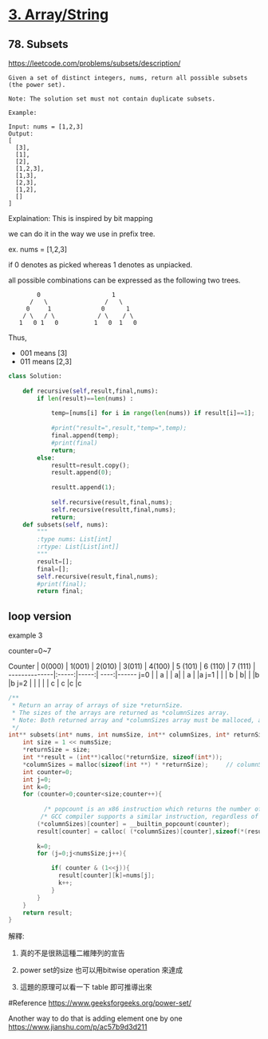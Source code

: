

# [3. Array/String](/arraystring.md)

## 78. Subsets
https://leetcode.com/problems/subsets/description/


    Given a set of distinct integers, nums, return all possible subsets (the power set).
    
    Note: The solution set must not contain duplicate subsets.
    
    Example:
    
    Input: nums = [1,2,3]
    Output:
    [
      [3],
      [1],
      [2],
      [1,2,3],
      [1,3],
      [2,3],
      [1,2],
      []
    ]

Explaination:
This is inspired by bit mapping 

we can do it in the way we use in prefix tree.

ex. nums = [1,2,3]

if 0 denotes as picked whereas 1 denotes as unpiacked.

all possible combinations can be expressed as the following two trees.

            0                    1
          /   \                /   \
         0     1              0      1 
        / \   / \            / \    / \
       1   0 1   0          1   0  1   0
  
  
 Thus, 
 *    001 means [3]
 *    011 means [2,3]


```python
class Solution:
    
    def recursive(self,result,final,nums):
        if len(result)==len(nums) :
            
            temp=[nums[i] for i in range(len(nums)) if result[i]==1];
            
            #print("result=",result,"temp=",temp);  
            final.append(temp);
            #print(final)
            return;
        else:
            resultt=result.copy();
            result.append(0);
            
            resultt.append(1);
            
            self.recursive(result,final,nums);
            self.recursive(resultt,final,nums);
            return;
    def subsets(self, nums):
        """
        :type nums: List[int]
        :rtype: List[List[int]]
        """
        result=[];
        final=[];
        self.recursive(result,final,nums);
        #print(final);
        return final;

```     

##  loop version

example 3

counter=0~7


Counter  | 0(000)  | 1(001) | 2(010) | 3(011) | 4(100) | 5 (101) | 6 (110) | 7 (111) |
--------------|:-----:|-----:| ----:|------
j=0    |  | a |    | a|   | a |  |a
j=1    |  |   |  b | b|   |   |b |b
j=2    |  |   |    |  | c | c |c |c    

```c
/**
 * Return an array of arrays of size *returnSize.
 * The sizes of the arrays are returned as *columnSizes array.
 * Note: Both returned array and *columnSizes array must be malloced, assume caller calls free().
 */
int** subsets(int* nums, int numsSize, int** columnSizes, int* returnSize) {
    int size = 1 << numsSize;
	*returnSize = size;
    int **result = (int**)calloc(*returnSize, sizeof(int*));
    *columnSizes = malloc(sizeof(int **) * *returnSize);     // columnSizes output
    int counter=0;
    int j=0;
    int k=0;
    for (counter=0;counter<size;counter++){
        
          /* popcount is an x86 instruction which returns the number of 1 bits in a register */
         /* GCC compiler supports a similar instruction, regardless of platform */
        (*columnSizes)[counter] = __builtin_popcount(counter);              // Let client know length of array
        result[counter] = calloc( (*columnSizes)[counter],sizeof(*(result[counter])) );   // Allocate array   
        
        k=0;
        for (j=0;j<numsSize;j++){

            if( counter & (1<<j)){
              result[counter][k]=nums[j]; 
              k++;  
            }
        }
    } 
    return result;
}
```
解釋:
1. 真的不是很熟這種二維陣列的宣告

2. power set的size 也可以用bitwise operation 來達成

3. 這題的原理可以看一下   table 即可推導出來

#Reference
https://www.geeksforgeeks.org/power-set/

Another way to do that is adding element one by one
      https://www.jianshu.com/p/ac57b9d3d211  
        